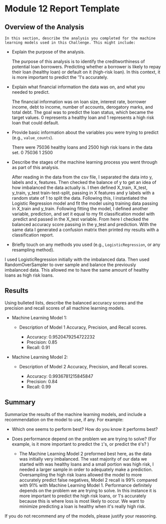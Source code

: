 # Module 12 Report Template

## Overview of the Analysis

    In this section, describe the analysis you completed for the machine learning models used in this Challenge. This might include:

* Explain the purpose of the analysis.

    The purpose of this analysis is to identify the creditworthiness of potential loan borrowers. Predicting whether a borrower is likely to repay their loan (healthy loan) or default on it (high-risk loan). In this context, it is more important to predict the '1's accurately.

* Explain what financial information the data was on, and what you needed to predict.

    The financial information was on loan size, interest rate, borrower income, debt to income, number of accounts, derogatory marks, and total debt. The goal was to predict the loan status, which became the target values. 0 represents a healthy loan and 1 represents a high risk loan that could default. 

* Provide basic information about the variables you were trying to predict (e.g., `value_counts`).

    There were 75036 healthy loans and 2500 high risk loans in the data set. 
0    75036
1     2500

* Describe the stages of the machine learning process you went through as part of this analysis.

    After reading in the data from the csv file, I separated the data into y, labels and x, features. Then checked the balance of y to get an idea of how imbalanced the data actually is. I then defined X_train, X_test, y_train, y_test train-test-split, passing in X features and y labels with a random state of 1 to split the data. Following this, I instantiated the Logistic Regression model and fit the model using training data passing in X_train and y_train. Following fitting the model, I defined another variable, prediction, and set it equal to my fit classification model with .predict and passed in the X_test variable. From here I checked the balanced accuracy score passing in the y_test and prediction. With the same data I generated a confusion matrix then printed my results with a classification report. 

* Briefly touch on any methods you used (e.g., `LogisticRegression`, or any resampling method).

I used LogisticRegression initially with the imbalanced data. Then used RandomOverSampler to over sample and balance the previously imbalanced data. This allowed me to have the same amount of healthy loans as high risk loans.  
## Results

Using bulleted lists, describe the balanced accuracy scores and the precision and recall scores of all machine learning models.

* Machine Learning Model 1:
  * Description of Model 1 Accuracy, Precision, and Recall scores.
  
    * Accuracy: 0.9520479254722232
    * Precision: 0.85
    * Recall: 0.91


* Machine Learning Model 2:
  * Description of Model 2 Accuracy, Precision, and Recall scores.
  
    * Accuracy: 0.9936781215845847
    * Precision: 0.84
    * Recall: 0.99
## Summary

Summarize the results of the machine learning models, and include a recommendation on the model to use, if any. For example:
* Which one seems to perform best? How do you know it performs best?
* Does performance depend on the problem we are trying to solve? (For example, is it more important to predict the `1`'s, or predict the `0`'s? )

    -  The Machine Learning Model 2 preformed best here, as the data was initially very imbalanced. The vast majority of our data we started with was healthy loans and a small portion was high risk, I needed a larger sample in order to adequately make a prediction. Oversampling the high risk loans allowed the model to more accurately predict false negatives, Model 2 recall is 99% compared with 91% with Machine Learning Model 1. Performance definitely depends on the problem we are trying to solve. In this instance it is more important to predict the high risk loans, or 1's accurately because this is where loss is most likely to occur. We want to minimize predicting a loan is healthy when it's really high risk. 

If you do not recommend any of the models, please justify your reasoning.
